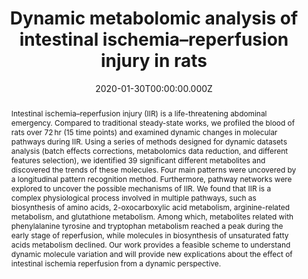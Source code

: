 ﻿---
title: "Dynamic metabolomic analysis of intestinal ischemia–reperfusion injury in rats"
publication_types: ["2"]
# Author notes (optional)
authors: 
  - Die-Dai
  - Jingchao-Chen
  - Menglu-Jin
  - Zunjian Zhang
  - Weihua-Chen
  - Fengguo Xu




# Author notes (optional)
author_notes: []

publication_short: 
abstract: >-
   Intestinal ischemia–reperfusion injury (IIR) is a life-threatening abdominal emergency. Compared to traditional steady-state works, we profiled the blood of rats over 72 hr (15 time points) and examined dynamic changes in molecular pathways during IIR. Using a series of methods designed for dynamic datasets analysis (batch effects corrections, metabolomics data reduction, and different features selection), we identified 39 significant different metabolites and discovered the trends of these molecules. Four main patterns were uncovered by a longitudinal pattern recognition method. Furthermore, pathway networks were explored to uncover the possible mechanisms of IIR. We found that IIR is a complex physiological process involved in multiple pathways, such as biosynthesis of amino acids, 2-oxocarboxylic acid metabolism, arginine-related metabolism, and glutathione metabolism. Among which, metabolites related with phenylalanine tyrosine and tryptophan metabolism reached a peak during the early stage of reperfusion, while molecules in biosynthesis of unsaturated fatty acids metabolism declined. Our work provides a feasible scheme to understand dynamic molecule variation and will provide new explications about the effect of intestinal ischemia reperfusion from a dynamic perspective.
draft: false
featured: ture

slides: null
url_pdf: 'https://iubmb.onlinelibrary.wiley.com/doi/epdf/10.1002/iub.2238'
image:
  caption: ""
  focal_point: ""
  preview_only: false
summary: ""
url_dataset: ""
url_project: ""
url_source: ""
url_video: ""

doi: 10.1093/nar/gkz764
tags:
  -  IUBMB Life
publication:  IUBMB Life
projects: []
date: 2020-01-30T00:00:00.000Z
url_slides: ""
publishDate: 2017-01-01T00:00:00.000Z
url_poster: ""
url_code: ""
---

